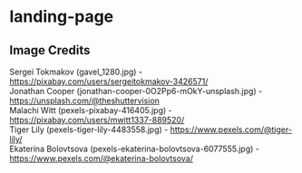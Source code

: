 # landing-page

## Image Credits
Sergei Tokmakov (gavel_1280.jpg) - https://pixabay.com/users/sergeitokmakov-3426571/  
Jonathan Cooper (jonathan-cooper-0O2Pp6-mOkY-unsplash.jpg) - https://unsplash.com/@theshuttervision  
Malachi Witt (pexels-pixabay-416405.jpg) - https://pixabay.com/users/mwitt1337-889520/  
Tiger Lily (pexels-tiger-lily-4483558.jpg) - https://www.pexels.com/@tiger-lily/  
Ekaterina Bolovtsova (pexels-ekaterina-bolovtsova-6077555.jpg) - https://www.pexels.com/@ekaterina-bolovtsova/